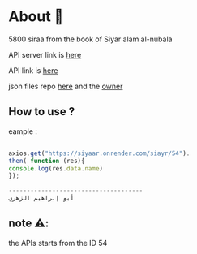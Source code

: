 # About :book:
5800 siraa from the book of Siyar alam al-nubala

API server link is [here](https://siyaar.onrender.com)

API link is [here](https://siyaar.onrender.com/siayr)

json files repo [here](https://github.com/beraoudabdelkhalek/siyar-celebrities) and the [owner](https://github.com/beraoudabdelkhalek) 


## How to use ? 
eample :
```javascript 

axios.get("https://siyaar.onrender.com/siayr/54").
then( function (res){
console.log(res.data.name)
});

-------------------------------------
أبو إبراهيم الزهري

```

## note ⚠️:
the APIs starts from the ID 54 
